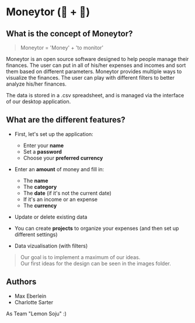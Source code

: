 # Moneytor (💸 + 👀)

## What is the concept of Moneytor?

> Moneytor = 'Money' + 'to monitor'

Moneytor is an open source software designed to help people manage their finances. The user can put in all of his/her expenses and incomes and sort them based on different parameters.
Moneytor provides multiple ways to visualize the finances. The user can play with different filters to better analyze his/her finances.

The data is stored in a .csv spreadsheet, and is managed via the interface of our desktop application.

## What are the different features?

- First, let's set up the application:
  - Enter your **name**
  - Set a **password**
  - Choose your **preferred currency**

- Enter an **amount** of money and fill in:
  - The **name**
  - The **category** 
  - The **date** (if it's not the current date)
  - If it's an income or an expense
  - The **currency**

- Update or delete existing data

- You can create **projects** to organize your expenses (and then set up different settings)

- Data vizualisation (with filters)

> Our goal is to implement a maximum of our ideas.\
> Our first ideas for the design can be seen in the images folder.

## Authors 

- Max Eberlein
- Charlotte Sarter

As Team "Lemon Soju" :)
